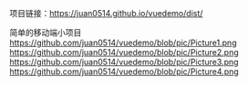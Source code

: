 项目链接：https://juan0514.github.io/vuedemo/dist/

简单的移动端小项目
https://github.com/juan0514/vuedemo/blob/pic/Picture1.png
https://github.com/juan0514/vuedemo/blob/pic/Picture2.png
https://github.com/juan0514/vuedemo/blob/pic/Picture3.png
https://github.com/juan0514/vuedemo/blob/pic/Picture4.png
